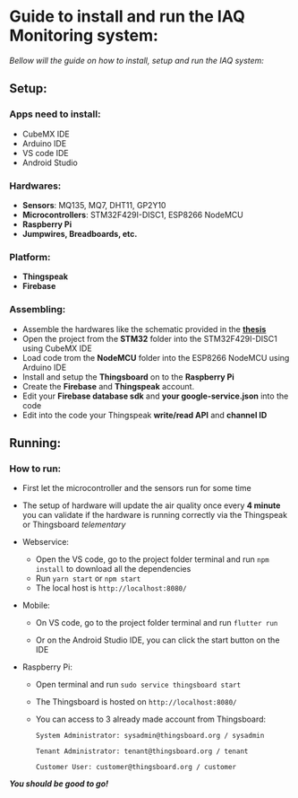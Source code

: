 # Guide to install and run the IAQ Monitoring system:
*Bellow will the guide on how to install, setup and run the IAQ system:*
## Setup:
###  Apps need to install:

+ CubeMX IDE
+ Arduino IDE
+ VS code IDE
+ Android Studio

###  Hardwares: 

+ **Sensors**: MQ135, MQ7, DHT11, GP2Y10
+ **Microcontrollers**: STM32F429I-DISC1, ESP8266 NodeMCU
+ **Raspberry Pi**
+ **Jumpwires, Breadboards, etc.**

###  Platform: 
+ **Thingspeak**
+ **Firebase**

### Assembling:
+ Assemble the hardwares like the schematic provided in the  <a href=https://github.com/GHxKw/IAQ-Monitoring/blob/main/Thesis_Report.pdf>**thesis**<a/></h4>
+ Open the project from the **STM32** folder into the STM32F429I-DISC1 using CubeMX IDE
+ Load code trom the **NodeMCU** folder into the ESP8266 NodeMCU using Arduino IDE
+ Install and setup the **Thingsboard** on to the **Raspberry Pi**
+ Create the **Firebase** and **Thingspeak** account.
+ Edit your **Firebase database sdk** and **your google-service.json** into the code
+ Edit into the code your Thingspeak **write/read API** and **channel ID**

## Running:

### How to run:
+ First let the microcontroller and the sensors run for some time
+ The setup of hardware will update the air quality once every **4 minute** you can validate if the hardware is running correctly via the Thingspeak or Thingsboard *telementary*
+ Webservice:

	+ Open the VS code, go to the project folder terminal and run `npm install` to download all the dependencies
	+ Run `yarn start` or `npm start`
	+ The local host is `http://localhost:8080/`

+ Mobile:

	 + On VS code, go to the project folder terminal and run `flutter run`

	+ Or on the Android Studio IDE, you can click the start button on the IDE

+ Raspberry Pi:

	+ Open terminal and run `sudo service thingsboard start`

	+ The Thingsboard is hosted on `http://localhost:8080/`

	+ You can access to 3 already made account from Thingsboard:

		`System Administrator: sysadmin@thingsboard.org / sysadmin`

		`Tenant Administrator: tenant@thingsboard.org / tenant`

		`Customer User: customer@thingsboard.org / customer`

***You should be good to go!***
